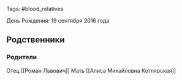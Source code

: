 Tags: #blood_relatives 

День Рождения: 19 сентября 2016 года

## Родственники
### Родители
Отец [[Роман Львович]]
Мать [[Алиса Михайловна Котлярская]]